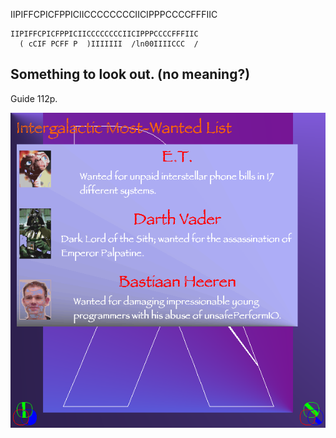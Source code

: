 IIPIFFCPICFPPICIICCCCCCCCIICIPPPCCCCFFFIIC

```
IIPIFFCPICFPPICIICCCCCCCCIICIPPPCCCCFFFIIC
  ( cCIF PCFF P  )IIIIIII  /ln00IIIICCC  /
```

## Something to look out. (no meaning?)

Guide 112p.

![lookout](../image/lookout.png "lookout")
